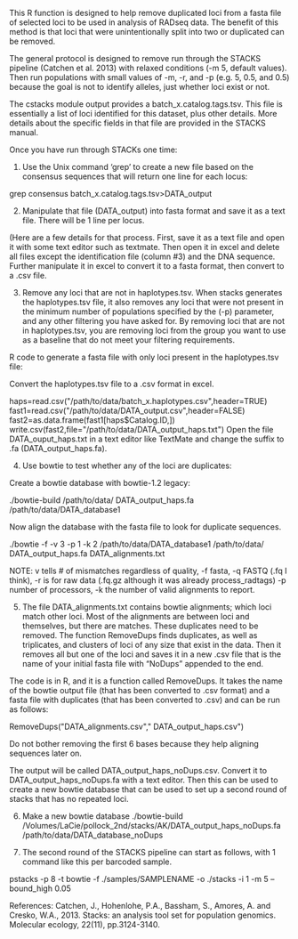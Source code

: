 This R function is designed to help remove duplicated loci from a fasta file of selected loci to be used in analysis of RADseq data. The benefit of this method is that loci that were unintentionally split into two or duplicated can be removed.

The general protocol is designed to remove run through the STACKS pipeline (Catchen et al. 2013) with relaxed conditions (-m 5, default values). Then run populations with small values of -m, -r, and -p (e.g. 5, 0.5, and 0.5) because the goal is not to identify alleles, just whether loci exist or not. 

The cstacks module output provides a batch_x.catalog.tags.tsv. This file is essentially a list of loci identified for this dataset, plus other details. More details about the specific fields in that file are provided in the STACKS manual.

Once you have run through STACKs one time:

1. Use the Unix command ‘grep’ to create a new file based on the consensus sequences that will return one line for each locus:

grep consensus batch_x.catalog.tags.tsv>DATA_output

2. Manipulate that file (DATA_output) into fasta format and save it as a text file. There will be 1 line per locus.

(Here are a few details for that process. First, save it as a text file and open it with some text editor such as textmate. Then open it in excel and delete all files except the identification file (column #3) and the DNA sequence. Further manipulate it in excel to convert it to a fasta format, then convert to a .csv file.

3. Remove any loci that are not in haplotypes.tsv. 
When stacks generates the haplotypes.tsv file, it also removes any loci that were not present in the minimum number of populations specified by the (-p) parameter, and any other filtering you have asked for. By removing loci that are not in haplotypes.tsv, you are removing loci from the group you want to use as a baseline that do not meet your filtering requirements.

R code to generate a fasta file with only loci present in the haplotypes.tsv file:

Convert the haplotypes.tsv file to a .csv format in excel.

haps=read.csv("/path/to/data/batch_x.haplotypes.csv",header=TRUE)
fast1=read.csv("/path/to/data/DATA_output.csv",header=FALSE)
fast2=as.data.frame(fast1[haps$Catalog.ID,])
write.csv(fast2,file="/path/to/data/DATA_output_haps.txt")
Open the file DATA_ouput_haps.txt in a text editor like TextMate and change the suffix to .fa (DATA_output_haps.fa).

4. Use bowtie to test whether any of the loci are duplicates:

Create a bowtie database with bowtie-1.2 legacy:

./bowtie-build /path/to/data/ DATA_output_haps.fa /path/to/data/DATA_database1

Now align the database with the fasta file to look for duplicate sequences.

./bowtie -f -v 3 -p 1 -k 2 /path/to/data/DATA_database1 /path/to/data/ DATA_output_haps.fa DATA_alignments.txt

NOTE: v tells # of mismatches regardless of quality, -f fasta, -q FASTQ (.fq I think), -r is for raw data (.fq.gz although it was already process_radtags) -p number of processors, -k the number of valid alignments to report.

5. The file DATA_alignments.txt contains bowtie alignments; which loci match other loci. Most of the alignments are between loci and themselves, but there are matches. These duplicates need to be removed.  The function RemoveDups finds duplicates, as well as triplicates, and clusters of loci of any size that exist in the data. Then it removes all but one of the loci and saves it in a new .csv file that is the name of your initial fasta file with “NoDups” appended to the end.

The code is in R, and it is a function called RemoveDups. It takes the name of the bowtie output file (that has been converted to .csv format) and a fasta file with duplicates (that has been converted to .csv) and can be run as follows:

RemoveDups("DATA_alignments.csv"," DATA_output_haps.csv")

Do not bother removing the first 6 bases because they help aligning sequences later on.

The output will be called DATA_output_haps_noDups.csv. Convert it to DATA_output_haps_noDups.fa with a text editor.  Then this can be used to create a new bowtie database that can be used to set up a second round of stacks that has no repeated loci.

6. Make a new bowtie database
./bowtie-build /Volumes/LaCie/pollock_2nd/stacks/AK/DATA_output_haps_noDups.fa /path/to/data/DATA_database_noDups

7. The second round of the STACKS pipeline can start as follows, with 1 command like this per barcoded sample.

pstacks -p 8 -t bowtie -f ./samples/SAMPLENAME -o ./stacks -i 1 -m 5 –bound_high 0.05

References:
Catchen, J., Hohenlohe, P.A., Bassham, S., Amores, A. and Cresko, W.A., 2013. Stacks: an analysis tool set for population genomics. Molecular ecology, 22(11), pp.3124-3140.
